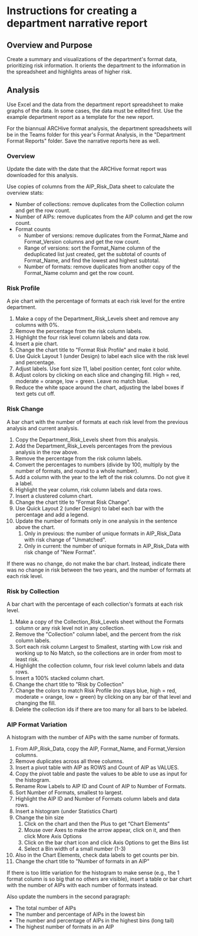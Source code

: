 # Instructions for creating a department narrative report

## Overview and Purpose

Create a summary and visualizations of the department's format data, prioritizing risk information.
It orients the department to the information in the spreadsheet and highlights areas of higher risk. 

## Analysis

Use Excel and the data from the department report spreadsheet to make graphs of the data. 
In some cases, the data must be edited first.
Use the example department report as a template for the new report.

For the biannual ARCHive format analysis, the department spreadsheets will be in the Teams folder for this year's Format Analysis, 
in the "Department Format Reports" folder. Save the narrative reports here as well. 

### Overview

Update the date with the date that the ARCHive format report was downloaded for this analysis.

Use copies of columns from the AIP_Risk_Data sheet to calculate the overview stats:
- Number of collections: remove duplicates from the Collection column and get the row count.  
- Number of AIPs: remove duplicates from the AIP column and get the row count.
- Format counts 
  - Number of versions: remove duplicates from the Format_Name and Format_Version columns and get the row count.
  - Range of versions: sort the Format_Name column of the deduplicated list just created, 
    get the subtotal of counts of Format_Name, and find the lowest and highest subtotal.
  - Number of formats: remove duplicates from another copy of the Format_Name column and get the row count.  
    
### Risk Profile

A pie chart with the percentage of formats at each risk level for the entire department.
1. Make a copy of the Department_Risk_Levels sheet and remove any columns with 0%.
2. Remove the percentage from the risk column labels.
3. Highlight the four risk level column labels and data row.
4. Insert a pie chart.
5. Change the chart title to "Format Risk Profile" and make it bold.
6. Use Quick Layout 1 (under Design) to label each slice with the risk level and percentage.
7. Adjust labels. Use font size 11, label position center, font color white.
8. Adjust colors by clicking on each slice and changing fill. High = red, moderate = orange, low = green. 
   Leave no match blue.
9. Reduce the white space around the chart, adjusting the label boxes if text gets cut off. 

### Risk Change

A bar chart with the number of formats at each risk level from the previous analysis and current analysis.
1. Copy the Department_Risk_Levels sheet from this analysis.
2. Add the Department_Risk_Levels percentages from the previous analysis in the row above.
3. Remove the percentage from the risk column labels.
4. Convert the percentages to numbers (divide by 100, multiply by the number of formats, and round to a whole number).
5. Add a column with the year to the left of the risk columns. Do not give it a label.   
6. Highlight the year column, risk column labels and data rows.
7. Insert a clustered column chart.
8. Change the chart title to "Format Risk Change".
9. Use Quick Layout 2 (under Design) to label each bar with the percentage and add a legend.
10. Update the number of formats only in one analysis in the sentence above the chart.  
    1. Only in previous: the number of unique formats in AIP_Risk_Data with risk change of "Unmatched".  
    2. Only in current: the number of unique formats in AIP_Risk_Data with risk change of "New Format".

If there was no change, do not make the bar chart.
Instead, indicate there was no change in risk between the two years, and the number of formats at each risk level.
    
### Risk by Collection

A bar chart with the percentage of each collection's formats at each risk level.
1. Make a copy of the Collection_Risk_Levels sheet without the Formats column or any risk level not in any collection.
2. Remove the "Collection" column label, and the percent from the risk column labels.
3. Sort each risk column Largest to Smallest, starting with Low risk and working up to No Match,
   so the collections are in order from most to least risk.
4. Highlight the collection column, four risk level column labels and data rows.
5. Insert a 100% stacked column chart.
6. Change the chart title to "Risk by Collection" 
7. Change the colors to match Risk Profile (no stays blue, high = red, moderate = orange, low = green) 
   by clicking on any bar of that level and changing the fill. 
8. Delete the collection ids if there are too many for all bars to be labeled.

### AIP Format Variation

A histogram with the number of AIPs with the same number of formats.  
1. From AIP_Risk_Data, copy the AIP, Format_Name, and Format_Version columns.
2. Remove duplicates across all three columns.
4. Insert a pivot table with AIP as ROWS and Count of AIP as VALUES.
5. Copy the pivot table and paste the values to be able to use as input for the histogram.
6. Rename Row Labels to AIP ID and Count of AIP to Number of Formats.
7. Sort Number of Formats, smallest to largest.
8. Highlight the AIP ID and Number of Formats column labels and data rows.
9. Insert a histogram (under Statistics Chart)
10. Change the bin size
    1. Click on the chart and then the Plus to get “Chart Elements” 
    2. Mouse over Axes to make the arrow appear, click on it, and then click More Axis Options 
    3. Click on the bar chart icon and click Axis Options to get the Bins list 
    4. Select a Bin width of a small number (1-3)
11. Also in the Chart Elements, check data labels to get counts per bin.
12. Change the chart title to "Number of formats in an AIP"

If there is too little variation for the histogram to make sense 
(e.g., the 1 format column is so big that no others are visible), 
insert a table or bar chart with the number of AIPs with each number of formats instead.

Also update the numbers in the second paragraph:
* The total number of AIPs
* The number and percentage of AIPs in the lowest bin
* The number and percentage of AIPs in the highest bins (long tail) 
* The highest number of formats in an AIP